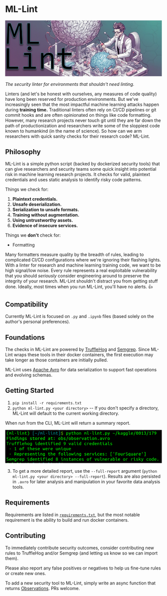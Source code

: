 # ML-Lint

![](banner.png)

_The security linter for environments that shouldn't need linting._

Linters (and let's be honest with ourselves, any measures of code quality) have long been reserved for production environments. But we've increasingly seen that the most impactful machine learning attacks happen during **training time.** Traditional linters often rely on CI/CD pipelines or git commit hooks and are often opinionated on things like code formatting. However, many research projects never touch git until they are far down the path of productionization and researchers write some of the sloppiest code known to humankind (in the name of science). So how can we arm researchers with quick sanity checks for their research code? ML-Lint.

## Philosophy

ML-Lint is a simple python script (backed by dockerized security tools) that can give researchers and security teams some quick insight into potential risk in machine learning research projects. It checks for valid, plaintext credentials and uses static analysis to identify risky code patterns.

Things we check for:
1) **Plaintext credentials.**
2) **Unsafe deserialization.**
3) **Serialization to unsafe formats.**
4) **Training without augmentation.**
5) **Using untrustworthy assets.**
6) **Evidence of insecure services.**

Things we **don't** check for:
- Formatting 

Many formatters measure quality by the breadth of rules, leading to complicated CI/CD configurations where we're ignoring their flashing lights. With a linter for research and machine learning training code, we want to be high signal/low noise. Every rule represents a real exploitable vulnerability that you should _seriously_ consider engineering around to preserve the integrity of your research. ML-Lint shouldn't distract you from getting stuff done. Ideally, most times when you run ML-Lint, you'll have no alerts. :thumbsup:

## Compatibility

Currently ML-Lint is focused on `.py` and `.ipynb` files (based solely on the author's personal preferences).

## Foundations

The checks in ML-Lint are powered by [TruffleHog](https://github.com/trufflesecurity/trufflehog) and [Semgrep](https://semgrep.dev/). Since ML-Lint wraps these tools in their docker containers, the first execution may take longer as those containers are initially pulled.

ML-Lint uses [Apache Avro](https://avro.apache.org/) for data serialization to support fast operations and evolving schemas.

## Getting Started

1. `pip install -r requirements.txt`
2. `python ml-lint.py <your directory>` -- If you don't specify a directory, ML-Lint will default to the current working directory.

When run from the CLI, ML-Lint will return a summary report.

![](results.png)

3. To get a more detailed report, use the `--full-report` argument (`python ml-lint.py <your directory> --full-report`). Results are also persisted in `.avro` for later analysis and manipulation in your favorite data analysis tools.

## Requirements

Requirements are listed in [`requirements.txt`](requirements.txt), but the most notable requirement is the ability to build and run docker containers.

## Contributing

To immediately contribute security outcomes, consider contributing new rules to TruffleHog and/or Semgrep (and letting us know so we can import them).

Please also report any false positives or negatives to help us fine-tune rules or create new ones.

To add a new security tool to ML-Lint, simply write an async function that returns [Observations](observation.py). PRs welcome.
